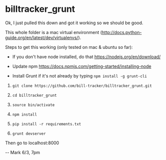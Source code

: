 # billtracker_grunt

Ok, I just pulled this down and got it working so we should be good.

This whole folder is a mac virtual environment (http://docs.python-guide.org/en/latest/dev/virtualenvs/).

Steps to get this working (only tested on mac & ubuntu so far):

* If you don't have node installed, do that https://nodejs.org/en/download/

* Update npm https://docs.npmjs.com/getting-started/installing-node

* Install Grunt if it's not already by typing `npm install -g grunt-cli`

1. `git clone https://github.com/bill-tracker/billtracker_grunt.git`

2. `cd billtracker_grunt`

3. `source bin/activate`

4. `npm install`

5. `pip install -r requirements.txt`

6. `grunt devserver`

Then go to localhost:8000


-- Mark 6/3, 7pm
